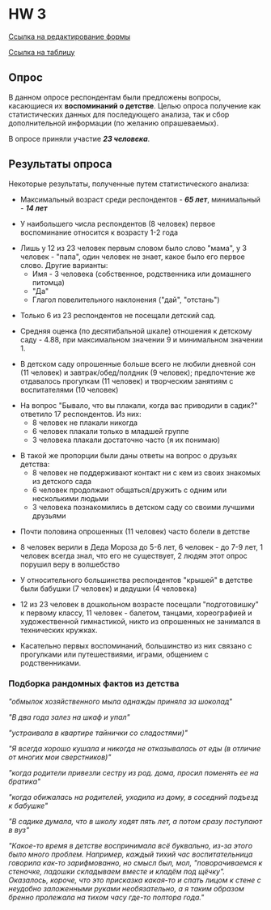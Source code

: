 # HW 3

[Ссылка на редактирование формы](https://docs.google.com/forms/d/1kv6Z8fa3nTpWLvQnbExTUcRbiRSTCJy8DVDylOvanqY/edit?usp=sharing)

[Ссылка на таблицу](https://docs.google.com/spreadsheets/d/1YIV-wl3ppTjhSSwoCh0oxX70LM40U36S04u1h7MEwcc/edit#gid=1820880799)
## Опрос

В данном опросе респондентам были предложены вопросы, касающиеся их **воспоминаний о детстве**. Целью опроса получение как статистических данных для последующего анализа, так и сбор дополнительной информации (по желанию опрашеваемых).

В опросе приняли участие ***23 человека***.

## Результаты опроса

Некоторые результаты, полученные путем статистического анализа:
+ Максимальный возраст среди респондентов - ***65 лет***, минимальный - ***14 лет***
- У наибольшего числа респондентов (8 человек) первое воспоминание относится к возрасту 1-2 года
+ Лишь у 12 из 23 человек первым словом было слово "мама", у 3 человек - "папа", один человек не знает, какое было его первое слово. Другие варианты:
    - Имя - 3 человека (собственное, родственника или домашнего питомца)
    * "Да"
    - Глагол повелительного наклонения ("дай", "отстань")
- Только 6 из 23 респондентов не посещали детский сад.
+ Средняя оценка (по десятибальной шкале) отношения к детскому саду - 4.88, при максимальном значении 9 и минимальном значении 1.
- В детском саду опрошенные больше всего не любили дневной сон (11 человек) и завтрак/обед/полдник (9 человек); предпочтение же отдавалось прогулкам (11 человек) и творческим занятиям с воспитателями (10 человек)
+ На вопрос "Бывало, что вы плакали, когда вас приводили в садик?" ответило 17 респондентов. Из них:
    - 8 человек не плакали никогда
    * 6 человек плакали только в младшей группе
    - 3 человека плакали достаточно часто (я их понимаю)
- В такой же пропорции были даны ответы на вопрос о друзьях детства:
    - 8 человек не поддерживают контакт ни с кем из своих знакомых из детского сада
    * 6 человек продолжают общаться/дружить с одним или несколькими людьми 
    - 3 человека познакомились в детском саду со своими лучшими друзьями
+ Почти половина опрошенных (11 человек) часто болели в детстве
- 8 человек верили в Деда Мороза до 5-6 лет, 6 человек - до 7-9 лет, 1 человек всегда знал, что его не существует, 2 людям этот опрос порушил веру в волшебство
+ У относительного большинства респондентов "крышей" в детстве были бабушки (7 человек) и дедушки (4 человека)
- 12 из 23 человек в дошкольном возрасте посещали "подготовишку" к первому классу, 11 человек - балетом, танцами, хореографией и художественной гимнастикой, никто из опрошенных не занимался в технических кружках.
+ Касательно первых воспоминаний, большинство из них связано с прогулками или путешествиями, играми, общением с родственниками.
### Подборка рандомных фактов из детства

*"обмылок хозяйственного мыла однажды приняла за шоколад"*

*"В два года залез на шкаф и упал"*

*"устраивала в квартире тайнички со сладостями)"*

*"Я всегда хорошо кушала и никогда не отказывалась от еды (в отличие от многих мои сверстников)"*

*"когда родители привезли сестру из род. дома, просил поменять ее на братика"*

*"когда обижалась на родителей, уходила из дому, в соседний подъезд к бабушке"*

*"В садике думала, что в школу ходят пять лет, а потом сразу поступают в вуз"*

*"Какое-то время в детстве воспринимала всё буквально, из-за этого было много проблем. Например, каждый тихий час воспитательница говорила как-то зарифмованно, но смысл был, мол, "поворачиваемся к стеночке, ладошки складываем вместе и кладём под щёчку". Оказалось, короче, что это присказка какая-то и спать лицом к стене с неудобно заложенными руками необязательно, а я таким образом бренно пролежала на тихом часу где-то полтора года."*
